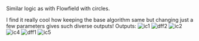 Similar logic as with Flowfield with circles.

I find it really cool how keeping the base algorithm same but changing just a few parameters gives such diverse outputs! 
Outputs:
![ic1](https://github.com/ChaoticBlack/my_generative_art/assets/55967429/9798163e-c16a-416d-9a03-cdd6a0098f56)
![dff2](https://github.com/ChaoticBlack/my_generative_art/assets/55967429/daf104b2-4681-468d-b93a-a879f5987b15)
![ic2](https://github.com/ChaoticBlack/my_generative_art/assets/55967429/c6a9c7f1-f141-474c-b4ad-7a19da8112d0)
![ic4](https://github.com/ChaoticBlack/my_generative_art/assets/55967429/3a1f0b5f-f544-42ef-80f8-d9e8dd66e172)
![dff1](https://github.com/ChaoticBlack/my_generative_art/assets/55967429/b80c3108-6ae4-4048-8b37-ff0beca210d6)
![ic5](https://github.com/ChaoticBlack/my_generative_art/assets/55967429/75bc1071-f40d-4d93-a80f-1783fa1f4117)
